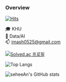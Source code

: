 ### Overview

[![Hits](https://hits.seeyoufarm.com/api/count/incr/badge.svg?url=https%3A%2F%2Fgithub.com%2FseheeAn&count_bg=%23B94DF5&title_bg=%23000000&icon=&icon_color=%23E7E7E7&title=hits&edge_flat=false)](https://hits.seeyoufarm.com)

🎓 KHU  
🌱 Data/AI  
📫 imash0525@gmail.com


[![Solved.ac
프로필](http://mazassumnida.wtf/api/v2/generate_badge?boj=imash0728)](https://solved.ac/imash0728)

![Top Langs](https://github-readme-stats.vercel.app/api/top-langs/?username=seheeAn&layout=compact)

![seheeAn's GitHub stats](https://github-readme-stats.vercel.app/api?username=seheeAn&show_icons=true&theme=tokyonight)


